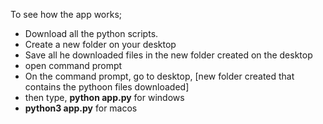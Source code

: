 To see how the app works;

- Download all the python scripts.
- Create a new folder on your desktop
- Save all he downloaded files in the new folder created on the desktop
- open command prompt
- On the command prompt, go to desktop, [new folder created that contains the pythoon files downloaded]
- then type, **python app.py** for windows
- **python3 app.py** for macos
